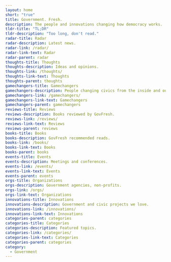 ```yaml
---
layout: home
short: "true"
title: Government. Fresh.
description: The people and innovations changing how democracy works.
tldr-title: "TL;DR"
tldr-description: "Too long, don't read."
radar-title: Radar
radar-description: Latest news.
radar-link: /radar/
radar-link-text: Radar
radar-parent: radar
thoughts-title: Thoughts
thoughts-description: Ideas and opinions.
thoughts-link: /thoughts/
thoughts-link-text: Thoughts
thoughts-parent: thoughts
gamechangers-title: Gamechangers
gamechangers-description: People changing civics from the inside and out.
gamechangers-link: /gamechangers/
gamechangers-link-text: Gamechangers
gamechangers-parent: gamechangers
reviews-title: Reviews
reviews-description: Books reviewed by GovFresh.
reviews-link: /reviews/
reviews-link-text: Reviews
reviews-parent: reviews
books-title: Books
books-description: GovFresh recommended reads.
books-link: /books/
books-link-text: Books
books-parent: books
events-title: Events
events-description: Meetings and conferences.
events-link: /events/
events-link-text: Events
events-parent: events
orgs-title: Organizations
orgs-description: Government agencies, non-profits.
orgs-link: /orgs/
orgs-link-text: Organizations
innovations-title: Innovations
innovations-description: Government and civic projects we love.
innovations-link: /innovations/
innovations-link-text: Innovations
categories-parent: categories
categories-title: Categories
categories-description: Featured topics.
categories-link: /categories/
categories-link-text: Categories
categories-parent: categories
category:
  - Government
---
```

